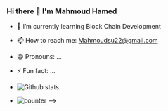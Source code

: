 ### Hi there 👋 I'm Mahmoud Hamed 



- 🌱 I’m currently learning Block Chain Development

- 📫 How to reach me: Mahmoudsu22@gmail.com
- 😄 Pronouns: ...
- ⚡ Fun fact: ...
-  ![Github stats](https://github-readme-stats.vercel.app/api?username=mrbeastmahmoud)
-  ![counter](https://ena7fbetz4jjo2a.m.pipedream.net)
-->
